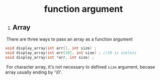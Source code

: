 <h1 align = "center">function argument</h1>

1. ## Array

​			There are three ways to pass an array as a function argument

```C
void display_array(int arr[], int size) ;
void display_array(int arr[10], int size) ; //10 is useless 
void display_array(int *arr, int size) ;
```

​			For character array, it's not necessary to defined `size` argument, becase array usually ending by '\0'.
